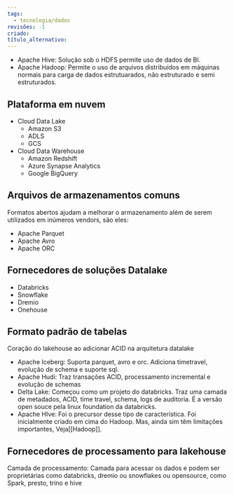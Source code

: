 ```yaml
---
tags:
  - tecnologia/dados
revisões: -1
criado: 
título_alternativo:
---
```

- Apache Hive: Solução sob o HDFS permite uso de dados de BI.
- Apache Hadoop: Permite o uso de arquivos distribuídos em máquinas normais para carga de dados estrutuarados, não estruturado e semi estruturados.
## Plataforma em nuvem
- Cloud Data Lake
	- Amazon S3
	- ADLS
	- GCS
- Cloud Data Warehouse
	- Amazon Redshift 
	- Azure Synapse Analytics
	- Google BigQuery
## Arquivos de armazenamentos comuns
Formatos abertos ajudam a melhorar o armazenamento além de serem utilizados em inúmeros vendors, são eles:

- Apache Parquet
- Apache Avro
- Apache ORC
## Fornecedores de soluções Datalake
- Databricks
- Snowflake
- Dremio
- Onehouse

## Formato padrão de tabelas
Coração do lakehouse ao adicionar ACID na arquitetura datalake
- Apache Iceberg: Suporta parquet, avro e orc. Adiciona timetravel, evolução de schema e suporte sql.
- Apache Hudi: Traz transações ACID, processamento incremental e evolução de schemas
- Delta Lake: Começou como um projeto do databricks. Traz uma camada de metadados, ACID, time travel, schema, logs de auditoria. É a versão open souce pela linux foundation da databricks.
- Apache HIve: Foi o precursor desse tipo de característica. Foi inicialmente criado em cima do Hadoop. Mas, ainda sim têm limitações importantes, Veja[[Hadoop]].
## Fornecedores de processamento para lakehouse
Camada de processamento: Camada para acessar os dados e podem ser proprietárias como databricks, dremio ou snowflakes ou opensource, como Spark, presto, trino e hive
